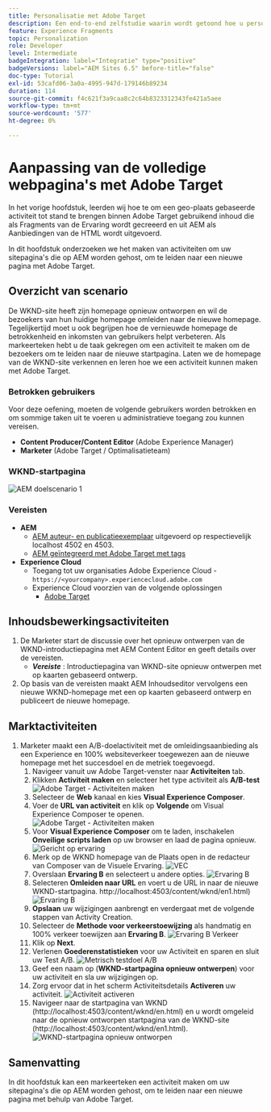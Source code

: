 ```yaml
---
title: Personalisatie met Adobe Target
description: Een end-to-end zelfstudie waarin wordt getoond hoe u persoonlijke ervaringen kunt creëren en leveren met Adobe Target.
feature: Experience Fragments
topic: Personalization
role: Developer
level: Intermediate
badgeIntegration: label="Integratie" type="positive"
badgeVersions: label="AEM Sites 6.5" before-title="false"
doc-type: Tutorial
exl-id: 53cafd06-3a0a-4995-947d-179146b89234
duration: 114
source-git-commit: f4c621f3a9caa8c2c64b8323312343fe421a5aee
workflow-type: tm+mt
source-wordcount: '577'
ht-degree: 0%

---
```


# Aanpassing van de volledige webpagina&#39;s met Adobe Target

In het vorige hoofdstuk, leerden wij hoe te om een geo-plaats gebaseerde activiteit tot stand te brengen binnen Adobe Target gebruikend inhoud die als Fragments van de Ervaring wordt gecreeerd en uit AEM als Aanbiedingen van de HTML wordt uitgevoerd.

In dit hoofdstuk onderzoeken we het maken van activiteiten om uw sitepagina&#39;s die op AEM worden gehost, om te leiden naar een nieuwe pagina met Adobe Target.

## Overzicht van scenario

De WKND-site heeft zijn homepage opnieuw ontworpen en wil de bezoekers van hun huidige homepage omleiden naar de nieuwe homepage. Tegelijkertijd moet u ook begrijpen hoe de vernieuwde homepage de betrokkenheid en inkomsten van gebruikers helpt verbeteren. Als markeerteken hebt u de taak gekregen om een activiteit te maken om de bezoekers om te leiden naar de nieuwe startpagina. Laten we de homepage van de WKND-site verkennen en leren hoe we een activiteit kunnen maken met Adobe Target.

### Betrokken gebruikers

Voor deze oefening, moeten de volgende gebruikers worden betrokken en om sommige taken uit te voeren u administratieve toegang zou kunnen vereisen.

* **Content Producer/Content Editor** (Adobe Experience Manager)
* **Marketer** (Adobe Target / Optimalisatieteam)

### WKND-startpagina

![AEM doelscenario 1](assets/personalization-use-case-2/aem-target-use-case-2.png)

### Vereisten

* **AEM**
   * [AEM auteur- en publicatieexemplaar](./implementation.md#getting-aem) uitgevoerd op respectievelijk localhost 4502 en 4503.
   * [AEM geïntegreerd met Adobe Target met tags](./using-launch-adobe-io.md#aem-target-using-launch-by-adobe)
* **Experience Cloud**
   * Toegang tot uw organisaties Adobe Experience Cloud - `https://<yourcompany>.experiencecloud.adobe.com`
   * Experience Cloud voorzien van de volgende oplossingen
      * [Adobe Target](https://experiencecloud.adobe.com)

## Inhoudsbewerkingsactiviteiten

1. De Marketer start de discussie over het opnieuw ontwerpen van de WKND-introductiepagina met AEM Content Editor en geeft details over de vereisten.
   * ***Vereiste*** : Introductiepagina van WKND-site opnieuw ontwerpen met op kaarten gebaseerd ontwerp.
2. Op basis van de vereisten maakt AEM Inhoudseditor vervolgens een nieuwe WKND-homepage met een op kaarten gebaseerd ontwerp en publiceert de nieuwe homepage.

## Marktactiviteiten

1. Marketer maakt een A/B-doelactiviteit met de omleidingsaanbieding als een Experience en 100% websiteverkeer toegewezen aan de nieuwe homepage met het succesdoel en de metriek toegevoegd.
   1. Navigeer vanuit uw Adobe Target-venster naar **Activiteiten** tab.
   2. Klikken **Activiteit maken** en selecteer het type activiteit als **A/B-test**
      ![Adobe Target - Activiteiten maken](assets/personalization-use-case-2/create-ab-activity.png)
   3. Selecteer de **Web** kanaal en kies **Visual Experience Composer**.
   4. Voer de **URL van activiteit** en klik op **Volgende** om Visual Experience Composer te openen.
      ![Adobe Target - Activiteiten maken](assets/personalization-use-case-2/create-activity-ab-name.png)
   5. Voor **Visual Experience Composer** om te laden, inschakelen **Onveilige scripts laden** op uw browser en laad de pagina opnieuw.
      ![Gericht op ervaring](assets/personalization-use-case-1/load-unsafe-scripts.png)
   6. Merk op de WKND homepage van de Plaats open in de redacteur van Composer van de Visuele Ervaring.
      ![VEC](assets/personalization-use-case-2/vec.png)
   7. Overslaan **Ervaring B** en selecteert u andere opties.
      ![Ervaring B](assets/personalization-use-case-2/redirect-url.png)
   8. Selecteren **Omleiden naar URL** en voert u de URL in naar de nieuwe WKND-startpagina. http://localhost:4503/content/wknd/en1.html)
      ![Ervaring B](assets/personalization-use-case-2/redirect-url-2.png)
   9. **Opslaan** uw wijzigingen aanbrengt en verdergaat met de volgende stappen van Activity Creation.
   10. Selecteer de **Methode voor verkeerstoewijzing** als handmatig en 100% verkeer toewijzen aan **Ervaring B**.
      ![Ervaring B Verkeer](assets/personalization-use-case-2/traffic.png)
   11. Klik op **Next**.
   12. Verlenen **Goederenstatistieken** voor uw Activiteit en sparen en sluit uw Test A/B.
      ![Metrisch testdoel A/B](assets/personalization-use-case-2/goal-metric.png)
   13. Geef een naam op (**WKND-startpagina opnieuw ontwerpen**) voor uw activiteit en sla uw wijzigingen op.
   14. Zorg ervoor dat in het scherm Activiteitsdetails **Activeren** uw activiteit.
      ![Activiteit activeren](assets/personalization-use-case-2/ab-activate.png)
   15. Navigeer naar de startpagina van WKND (http://localhost:4503/content/wknd/en.html) en u wordt omgeleid naar de opnieuw ontworpen startpagina van de WKND-site (http://localhost:4503/content/wknd/en1.html).
      ![WKND-startpagina opnieuw ontworpen](assets/personalization-use-case-2/WKND-home-page-redesign.png)

## Samenvatting

In dit hoofdstuk kan een markeerteken een activiteit maken om uw sitepagina&#39;s die op AEM worden gehost, om te leiden naar een nieuwe pagina met behulp van Adobe Target.
